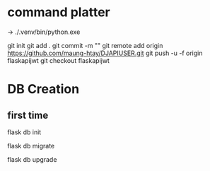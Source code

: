 # command platter

-> ./.venv/bin/python.exe

git init
git add .
git commit -m ""
git remote add origin https://github.com/maung-htay/DJAPIUSER.git
git push -u -f origin flaskapijwt
git checkout flaskapijwt

# DB Creation

## first time

flask db init

flask db migrate

flask db upgrade
